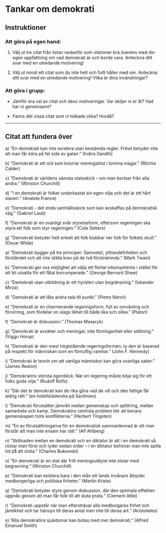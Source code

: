 # Tankar om demokrati

## Instruktioner

### Att göra på egen hand:

1. Välj ut tre citat från listan nedanför som stämmer bra överens med din egen uppfattning om vad demokrati är och borde vara. Anteckna ditt svar med en utredande motivering!

2. Välj ut minst ett citat som du inte helt och fullt håller med om. Anteckna ditt svar med en utredande motivering! Vilka är dina invändningar?

### Att göra i grupp:

* Jämför era val av citat och dess motiveringar. Var skiljer ni er åt? Vad har ni gemensamt?
 
* Fanns det vissa citat som ni tolkade olika? Hurdå?

***

## Citat att fundera över

a) ”En demokrati kan inte existera utan bestämda regler. Frihet betyder inte att man får köra på fel sida av gatan.” (Indira Gandhi)

b) ”Demokrati är ett ord som knorrar meningslöst i tomma magar.” (Ritchie Calder)

c) ”Demokrati är världens sämsta statsskick – om man bortser från alla andra.” (Winston Churchill)

d) ”I en demokrati är folket underkastat sin egen vilja och det är ett hårt slaveri.” (Anatole France)

e) ”Demokrati - det enda samhällsskick som kan avskaffas på demokratisk väg.” (Gabriel Laub)

f) ”Demokrati är en ovanligt svår styrelseform, eftersom regeringen ska styra ett folk som styr regeringen.” (Cole Setters)

g) ”Demokrati betyder helt enkelt att folk klubbar ner folk för folkets skull.” (Oscar Wilde)

a) ”Demokrati bygger på tre principer: Samvetet, yttrandefriheten och förståndet och att inte ställa krav på de två förstnämnda.” (Mark Twain)

b) ”Demokrati ger oss möjlighet att välja ett flertal inkompetenta i stället för att bli utsatta för ett fåtal korrumperade.” (George Bernard Shaw)

c) ”Demokrati utan utbildning är ett hyckleri utan begränsning.” (Iskander Mirza)

d) ”Demokrati är att låta andra tala till punkt.” (Pietro Nenni)

e) ”Demokrati är en charmerande regeringsform, full av omväxling och förvirring, som fördelar en slags likhet till både lika och olika.” (Platon)

f) ”Demokrati är diskussion.” (Thomas Masaryk)

g) ”Demokrati är avsikter och meningar, inte förmögenhet eller ställning.” (Viggo Horup)

h) ”Demokrati är den mest högtstående regeringsformen, ty den är baserad på respekt för människan som en förnuftig varelse.” (John F. Kennedy)

i) ”Demokrati är teorin om att vanliga människor kan göra ovanliga saker.” (James Reston)

j) ”Demokratins största ögonblick: När en regering måste böja sig för ett folks goda vilja.” (Rudolf Rolfs)

k) ”Där det är demokrati kan de rika göra vad de vill och den fattige får aldrig rätt.” (en hotellstäderska på Sardinien)

l) ”Demokrati förutsätter jämvikt mellan gemenskap och splittring, mellan samarbete och kamp. Demokratins centrala problem blir att bevara gemenskapen trots konflikterna.” (Herbert Tingsten)

m) ”En av förutsättningarna för en demokratisk sammanlevnad är att man förstår att man inte ensam har rätt.” (Alf Ahlberg)

n) ”Skillnaden mellan en demokrati och en diktatur är att i en demokrati så röstar man först och lyder sedan order – i en diktatur behöver man inte spilla tid på̊ att rösta.” (Charles Bukowski)

o) ”En demokrati är en stat där fritt meningsutbyte inte slutar med begravning.” (Winston Churchill)

p) ”Demokrati kan existera bara i den mån ett lands invånare åtnjuter medborgerliga och politiska friheter.” (Martin Kriele)

q) ”Demokrati betyder styre genom diskussion, där den optimala effekten uppnås genom att man får folk till att sluta prata.” (Clement Attle)

r) ”Demokrati uppstår när man eftersträvar alla medborgares frihet och jämlikhet och tar hänsyn till deras antal men inte till deras art.” (Aristoteles)

s) ”Alla demokratins sjukdomar kan botas med mer demokrati.” (Alfred Emanuel Smith)


